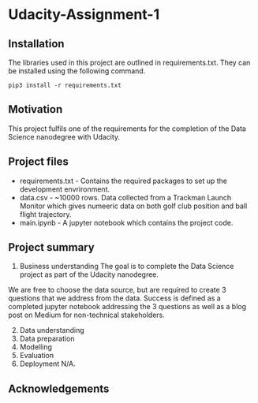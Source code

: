 # Udacity-Assignment-1
 
## Installation

The libraries used in this project are outlined in requirements.txt. They can be installed using the following command.

```pip3 install -r requirements.txt```


## Motivation

This project fulfils one of the requirements for the completion of the Data Science nanodegree with Udacity.


## Project files

- requirements.txt - Contains the required packages to set up the development envrironment.
- data.csv - ~10000 rows. Data collected from a Trackman Launch Monitor which gives numeeric data on both golf club position and ball flight trajectory.
- main.ipynb - A jupyter notebook which contains the project code.

## Project summary

1. Business understanding
The goal is to complete the Data Science project as part of the Udacity nanodegree. 

We are free to choose the data source, but are required to create 3 questions that we address from the data. Success is defined as a completed jupyter notebook addressing the 3 questions as well as a blog post on Medium for non-technical stakeholders.

2. Data understanding
4. Data preparation
5. Modelling
6. Evaluation
7. Deployment
N/A.

## Acknowledgements
